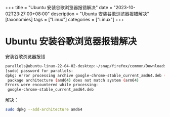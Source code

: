 +++
title = "Ubuntu 安装谷歌浏览器报错解决"
date = "2023-10-02T23:27:00+08:00"
description = "Ubuntu 安装谷歌浏览器报错解决"
[taxonomies]
tags = ["Linux"]
categories = ["Linux"]
+++

# Ubuntu 安装谷歌浏览器报错解决

安装谷歌浏览器报错

```bash
parallels@ubuntu-linux-22-04-02-desktop:~/snap/firefox/common/Downloads$ sudo dpkg -i google-chrome-stable_current_amd64.deb 
[sudo] password for parallels: 
dpkg: error processing archive google-chrome-stable_current_amd64.deb (--install):
 package architecture (amd64) does not match system (arm64)
Errors were encountered while processing:
 google-chrome-stable_current_amd64.deb

```

解决：

```bash
sudo dpkg --add-architecture amd64

```
